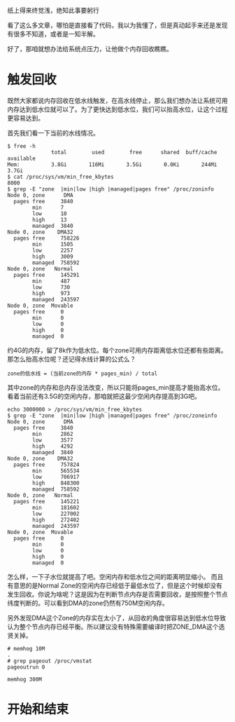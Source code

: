 纸上得来终觉浅，绝知此事要躬行

看了这么多文章，哪怕是直接看了代码，我以为我懂了，但是真动起手来还是发现有很多不知道，或者是一知半解。

好了，那咱就想办法给系统点压力，让他做个内存回收瞧瞧。

# 触发回收

既然大家都说内存回收在低水线触发，在高水线停止，那么我们想办法让系统可用内存达到低水位就可以了。为了更快达到低水位，我们可以抬高水位，让这个过程更容易达到。

首先我们看一下当前的水线情况。

```
$ free -h
              total        used        free      shared  buff/cache   available
Mem:          3.8Gi       116Mi       3.5Gi       0.0Ki       244Mi       3.7Gi
$ cat /proc/sys/vm/min_free_kbytes
8000
$ grep -E "zone  |min|low |high |managed|pages free" /proc/zoninfo
Node 0, zone      DMA
  pages free     3840
        min      7
        low      10
        high     13
        managed  3840
Node 0, zone    DMA32
  pages free     758226
        min      1505
        low      2257
        high     3009
        managed  758592
Node 0, zone   Normal
  pages free     145291
        min      487
        low      730
        high     973
        managed  243597
Node 0, zone  Movable
  pages free     0
        min      0
        low      0
        high     0
        managed  0
```

约4G的内存，留了8k作为低水位。每个zone可用内存距离低水位还都有些距离。那怎么抬高水位呢？还记得水线计算的公式么？

```
zone的低水线 = (当前zone的内存 * pages_min) / total
```

其中zone的内存和总内存没法改变，所以只能将pages_min提高才能抬高水位。看着当前还有3.5G的空闲内存，那咱就把这最少空闲内存提高到3G吧。

```
echo 3000000 > /proc/sys/vm/min_free_kbytes
$ grep -E "zone  |min|low |high |managed|pages free" /proc/zoneinfo
Node 0, zone      DMA
  pages free     3840
        min      2862
        low      3577
        high     4292
        managed  3840
Node 0, zone    DMA32
  pages free     757824
        min      565534
        low      706917
        high     848300
        managed  758592
Node 0, zone   Normal
  pages free     145221
        min      181602
        low      227002
        high     272402
        managed  243597
Node 0, zone  Movable
  pages free     0
        min      0
        low      0
        high     0
        managed  0
```

怎么样，一下子水位就提高了吧。空闲内存和低水位之间的距离明显缩小。
而且有意思的是Normal Zone的空闲内存已经低于最低水位了，但是这个时候却没有发生回收。你说为啥呢？这是因为在判断节点内存是否需要回收，是按照整个节点纬度判断的。可以看到DMA的zone仍然有750M空闲内存。

另外发现DMA这个Zone的内存实在太小了，从回收的角度很容易达到低水位导致认为整个节点内存已经平衡。所以建议没有特殊需要编译时把ZONE_DMA这个选贤关掉。

```
# memhog 10M
.
# grep pageout /proc/vmstat
pageoutrun 0
```


```
memhog 300M
```

# 开始和结束
